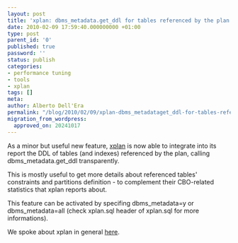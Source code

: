 ```yaml
---
layout: post
title: 'xplan: dbms_metadata.get_ddl for tables referenced by the plan'
date: 2010-02-09 17:59:40.000000000 +01:00
type: post
parent_id: '0'
published: true
password: ''
status: publish
categories:
- performance tuning
- tools
- xplan
tags: []
meta:
author: Alberto Dell'Era
permalink: "/blog/2010/02/09/xplan-dbms_metadataget_ddl-for-tables-referenced-by-the-plan/"
migration_from_wordpress:
  approved_on: 20241017
---
```

As a minor but useful new feature, [xplan](https://github.com/alberto-dellera/xplan) is now able to integrate into its report the DDL of tables (and indexes) referenced by the plan, calling dbms\_metadata.get\_ddl transparently.

This is mostly useful to get more details about referenced tables' constraints and partitions definition - to complement their CBO-related statistics that xplan reports about.

This feature can be activated by specifing dbms\_metadata=y or dbms\_metadata=all (check xplan.sql header of xplan.sql for more informations).

We spoke about xplan in general [here](/blog/2009/06/07/optimizing-sql-statements-with-xplan/).
